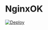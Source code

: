 # NginxOK

[![Deploy](https://www.herokucdn.com/deploy/button.svg)](https://heroku.com/deploy?template=https://github.com/free32com/nginxok)
